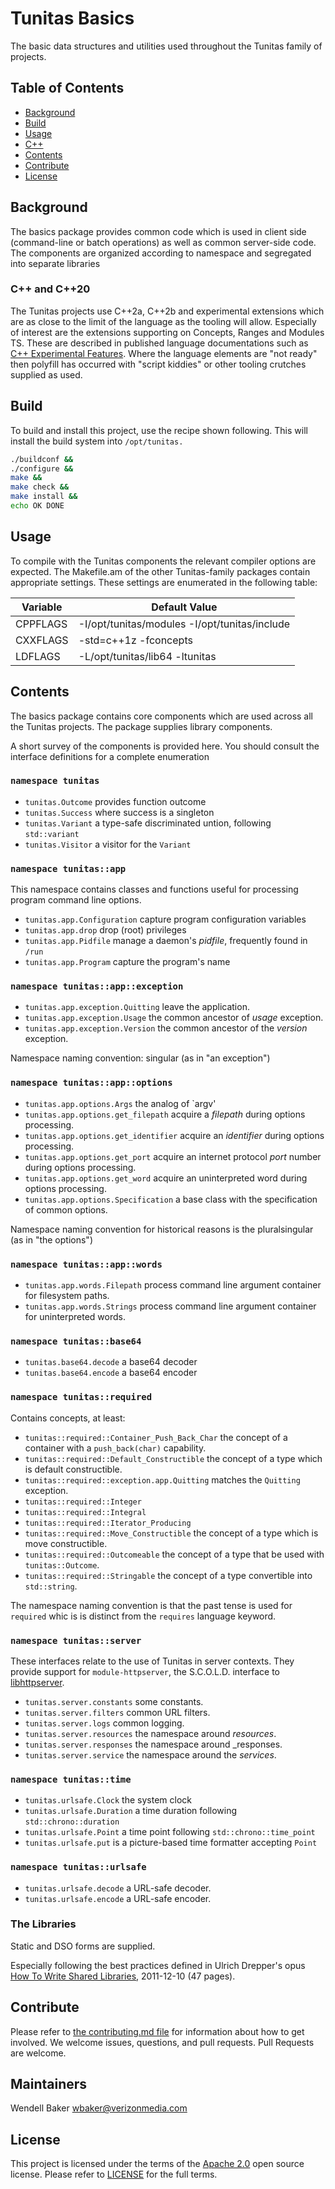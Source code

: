 # Tunitas Basics

The basic data structures and utilities used throughout the Tunitas family of projects.

## Table of Contents

- [Background](#background)
- [Build](#build)
- [Usage](#usage)
- [C++](#c++)
- [Contents](#contents)
- [Contribute](#contribute)
- [License](#license)

## Background

The basics package provides common code which is used in client side (command-line or batch operations) as well as common server-side code.  The components are organized according to namespace and segregated into separate libraries 

### C++ and C++20

The Tunitas projects use C++2a, C++2b and experimental extensions which are as close to the limit of the language as the tooling will allow.  Especially of interest are the extensions supporting on Concepts, Ranges and Modules TS. These are described in published language documentations such as [C++ Experimental Features](https://en.cppreference.com/w/cpp/experimental). Where the language elements are "not ready" then polyfill has occurred with "script kiddies" or other tooling crutches supplied as used.

## Build

To build and install this project, use the recipe shown following.  This will install the build system into `/opt/tunitas.`

``` bash
./buildconf &&
./configure &&
make &&
make check &&
make install &&
echo OK DONE
```

## Usage

To compile with the Tunitas components the relevant compiler options are expected.  The Makefile.am of the other Tunitas-family packages contain appropriate settings.  These settings are enumerated in the following table:

| Variable | Default Value |
| --- | --- |
| CPPFLAGS | -I/opt/tunitas/modules -I/opt/tunitas/include |
| CXXFLAGS | -std=c++1z -fconcepts |
| LDFLAGS | -L/opt/tunitas/lib64 -ltunitas |

## Contents

The basics package contains core components which are used across all the Tunitas projects.  The package supplies library components.

A short survey of the components is provided here. You should consult the interface definitions for a complete enumeration

### `namespace tunitas`

   * `tunitas.Outcome` provides function outcome
   * `tunitas.Success` where success is a singleton
   * `tunitas.Variant` a type-safe discriminated untion, following `std::variant`
   * `tunitas.Visitor` a visitor for the `Variant`

### `namespace tunitas::app`

This namespace contains classes and functions useful for processing program command line options.

   * `tunitas.app.Configuration` capture program configuration variables
   * `tunitas.app.drop` drop (root) privileges
   * `tunitas.app.Pidfile` manage a daemon's _pidfile_, frequently found in `/run`
   * `tunitas.app.Program` capture the program's name

### `namespace tunitas::app::exception`

   * `tunitas.app.exception.Quitting` leave the application.
   * `tunitas.app.exception.Usage` the common ancestor of _usage_ exception.
   * `tunitas.app.exception.Version` the common ancestor of the _version_ exception.

Namespace naming convention: singular (as in "an exception")

### `namespace tunitas::app::options`

   * `tunitas.app.options.Args` the analog of `argv'
   * `tunitas.app.options.get_filepath` acquire a _filepath_ during options processing.
   * `tunitas.app.options.get_identifier` acquire an _identifier_ during options processing.
   * `tunitas.app.options.get_port` acquire an internet protocol _port_ number during options processing.
   * `tunitas.app.options.get_word` acquire an uninterpreted word during options processing.
   * `tunitas.app.options.Specification` a base class with the specification of common options.
   
Namespace naming convention for historical reasons is the pluralsingular (as in "the options")

### `namespace tunitas::app::words`

   * `tunitas.app.words.Filepath` process command line argument container for filesystem paths.
   * `tunitas.app.words.Strings` process command line argument container for uninterpreted words.

### `namespace tunitas::base64`

   * `tunitas.base64.decode` a base64 decoder
   * `tunitas.base64.encode` a base64 encoder

### `namespace tunitas::required`

Contains concepts, at least:

   * `tunitas::required::Container_Push_Back_Char` the concept of a container with a `push_back(char)` capability.
   * `tunitas::required::Default_Constructible` the concept of a type which is default constructible.
   * `tunitas::required::exception.app.Quitting` matches the `Quitting` exception.
   * `tunitas::required::Integer` 
   * `tunitas::required::Integral` 
   * `tunitas::required::Iterator_Producing` 
   * `tunitas::required::Move_Constructible` the concept of a type which is move constructible.
   * `tunitas::required::Outcomeable` the concept of a type that be used with `tunitas::Outcome`.
   * `tunitas::required::Stringable` the concept of a type convertible into `std::string`.

The namespace naming convention is that the past tense is used for `required` whic is is distinct from the `requires` language keyword.

### `namespace tunitas::server`

These interfaces relate to the use of Tunitas in server contexts.  They provide support for `module-httpserver`, the S.C.O.L.D. interface to [libhttpserver](https://github.com/etr/libhttpserver).

   * `tunitas.server.constants` some constants.
   * `tunitas.server.filters` common URL filters.
   * `tunitas.server.logs` common logging.
   * `tunitas.server.resources` the namespace around _resources_.
   * `tunitas.server.responses` the namespace around _responses.
   * `tunitas.server.service` the namespace around the _services_.

### `namespace tunitas::time`

   * `tunitas.urlsafe.Clock` the system clock
   * `tunitas.urlsafe.Duration` a time duration following `std::chrono::duration`
   * `tunitas.urlsafe.Point` a time point following `std::chrono::time_point`
   * `tunitas.urlsafe.put` is a picture-based time formatter accepting `Point`

### `namespace tunitas::urlsafe`

   * `tunitas.urlsafe.decode` a URL-safe decoder.
   * `tunitas.urlsafe.encode` a URL-safe encoder.

### The Libraries

Static and DSO forms are supplied.  

Especially following the best practices defined in Ulrich Drepper's opus [How To Write Shared Libraries](https://software.intel.com/sites/default/files/m/a/1/e/dsohowto.pdf), 2011-12-10 (47 pages).

## Contribute

Please refer to [the contributing.md file](Contributing.md) for information about how to get involved. We welcome issues, questions, and pull requests. Pull Requests are welcome.

## Maintainers
Wendell Baker <wbaker@verizonmedia.com>

## License

This project is licensed under the terms of the [Apache 2.0](LICENSE-Apache-2.0) open source license. Please refer to [LICENSE](LICENSE) for the full terms.
